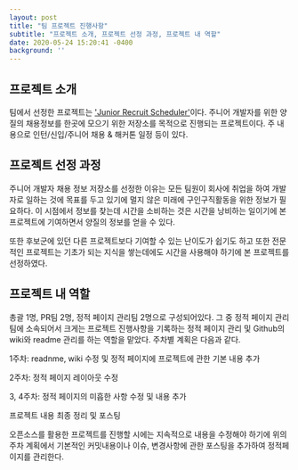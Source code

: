 ```yaml
---
layout: post
title: "팀 프로젝트 진행사항"
subtitle: "프로젝트 소개, 프로젝트 선정 과정, 프로젝트 내 역할"
date: 2020-05-24 15:20:41 -0400
background: ''
---
```


<h2 class="section-heading">프로젝트 소개</h2>

<p> 팀에서 선정한 프로젝트는 <a href="https://github.com/jojoldu/junior-recruit-scheduler">'Junior Recruit Scheduler'</a>이다. 주니어 개발자를 위한 양질의 채용정보를 한곳에 모으기 위한 저장소를 목적으로 진행되는 프로젝트이다. 주 내용으로 인턴/신입/주니어 채용 & 해커톤 일정 등이 있다.</p>

<h2 class="section-heading">프로젝트 선정 과정</h2>

<p> 주니어 개발자 채용 정보 저장소를 선정한 이유는 모든 팀원이 회사에 취업을 하여 개발자로 일하는 것에 목표를 두고 있기에 멀지 않은 미래에 구인구직활동을 위한 정보가 필요하다. 이 시점에서 정보를 찾는데 시간을 소비하는 것은 시간을 낭비하는 일이기에 본 프로젝트에 기여하면서 양질의 정보를 얻을 수 있다.</p>
<p> 또한 후보군에 있던 다른 프로젝트보다 기여할 수 있는 난이도가 쉽기도 하고 또한 전문적인 프로젝트는 기초가 되는 지식을 쌓는데에도 시간을 사용해야 하기에 본 프로젝트를 선정하였다.</p>

<h2 class="section-heading">프로젝트 내 역할</h2>

<p> 총괄 1명, PR팀 2명, 정적 페이지 관리팀 2명으로 구성되어있다. 그 중 정적 페이지 관리팀에 소속되어서 크게는 프로젝트 진행사항을 기록하는 정적 페이지 관리 및 Github의 wiki와 readme 관리를 하는 역할을 맡았다. 주차별 계획은 다음과 같다.</p>

<p> 1주차: readnme, wiki 수정 및 정적 페이지에 프로젝트에 관한 기본 내용 추가 </p>
<p> 2주차: 정적 페이지 레이아웃 수정 </p>
<p> 3, 4주차: 정적 페이지의 미흡한 사항 수정 및 내용 추가 </p>
<p> 프로젝트 내용 최종 정리 및 포스팅 </p>

<p> 오픈소스를 활용한 프로젝트를 진행할 시에는 지속적으로 내용을 수정해야 하기에 위의 주차 계획에서 기본적인 커밋내용이나 이슈, 변경사항에 관한 포스팅을 추가하여 정적페이지를 관리한다. </p>
